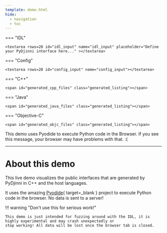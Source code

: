 ```yaml
---
template: demo.html
hide:
  - navigation
  - toc
---
```


<div id="demo" markdown>

<div class="demo-left" markdown>

=== "IDL"

    <textarea rows=20 id="idl_input" name="idl_input" placeholder="Define your PyDjinni interface here..." ></textarea>

=== "Config"

    <textarea rows=20 id="config_input" name="config_input"></textarea>

</div>

<div class="demo-right" markdown>

=== "C++"

    <span id="generated_cpp_files" class="generated_listing"></span>

=== "Java"

    <span id="generated_java_files" class="generated_listing"></span>

=== "Objective-C"

    <span id="generated_objc_files" class="generated_listing"></span>

</div>

</div>

<div id="demo_output">
    This demo uses Pyodide to execute Python code in the Browser. If you see this message, your browser may have problems with that. :(
</div>

----

# About this demo

This live demo visualizes the public interfaces that are generated by PyDjinni in C++ and the host languages.

It uses the amazing [Pyodide](https://pyodide.org/){ target=_blank } project to execute Python code in the browser.
No data is sent to a server!

!!! warning "Don't use this for serious work!"

    This demo is just intended for fuzzing around with the IDL, it is highly experimental and may crash unexpectedly or 
    stop working! All data will be lost once the browser tab is closed.

<br>

